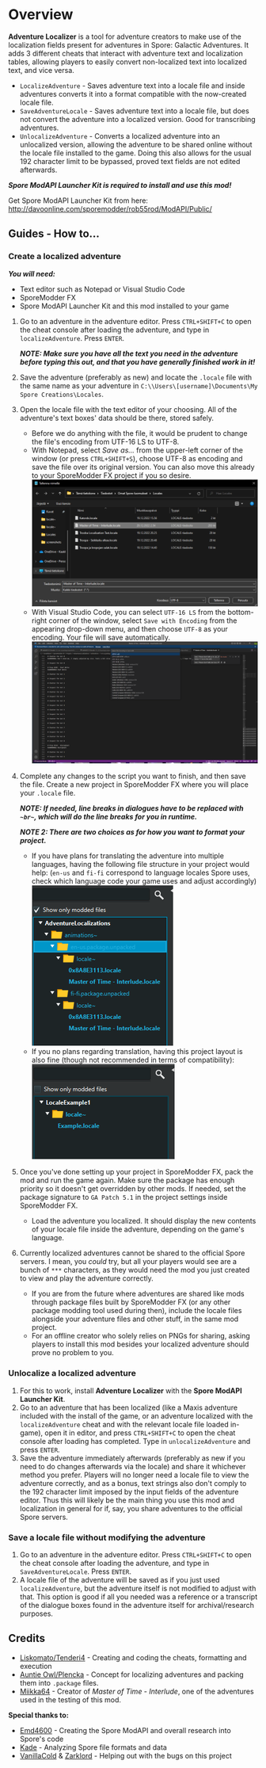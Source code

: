 # Overview
**Adventure Localizer** is a tool for adventure creators to make use of the localization fields present for adventures in Spore: Galactic Adventures. It adds 3 different cheats that interact with adventure text and localization tables, allowing players to easily convert non-localized text into localized text, and vice versa.
* `LocalizeAdventure` - Saves adventure text into a locale file and inside adventures converts it into a format compatible with the now-created locale file. 
* `SaveAdventureLocale` - Saves adventure text into a locale file, but does not convert the adventure into a localized version. Good for transcribing adventures.
* `UnlocalizeAdventure` - Converts a localized adventure into an unlocalized version, allowing the adventure to be shared online without the locale file installed to the game. Doing this also allows for the usual 192 character limit to be bypassed, proved text fields are not edited afterwards.

***Spore ModAPI Launcher Kit is required to install and use this mod!***

Get Spore ModAPI Launcher Kit from here: http://davoonline.com/sporemodder/rob55rod/ModAPI/Public/

## Guides - How to...
### Create a localized adventure
***You will need:***
 * Text editor such as Notepad or Visual Studio Code
 * SporeModder FX
 * Spore ModAPI Launcher Kit and this mod installed to your game
1. Go to an adventure in the adventure editor. Press `CTRL+SHIFT+C` to open the cheat console after loading the adventure, and type in `localizeAdventure`. Press `ENTER`.

    ***NOTE: Make sure you have all the text you need in the adventure before typing this out, and that you have generally finished work in it!*** 
2. Save the adventure (preferably as new) and locate the `.locale` file with the same name as your adventure in `C:\\Users\[username]\Documents\My Spore Creations\Locales`.
3. Open the locale file with the text editor of your choosing. All of the adventure's text boxes' data should be there, stored safely.
   * Before we do anything with the file, it would be prudent to change the file's encoding from UTF-16 LS to UTF-8.
   * With Notepad, select *Save as...* from the upper-left corner of the window (or press `CTRL+SHIFT+S`), choose UTF-8 as encoding and save the file over its original version. You can also move this already to your SporeModder FX project if you so desire. 
    ![](SaveAsPromptLocale.png)
   * With Visual Studio Code, you can select `UTF-16 LS` from the bottom-right corner of the window, select `Save with Encoding` from the appearing drop-down menu, and then choose `UTF-8` as your encoding. Your file will save automatically.
    ![](VSCodeChangeEncoding.png)
4. Complete any changes to the script you want to finish, and then save the file. Create a new project in SporeModder FX where you will place your `.locale` file.
 
    ***NOTE: If needed, line breaks in dialogues have to be replaced with `~br~`, which will do the line breaks for you in runtime.***
    
    ***NOTE 2: There are two choices as for how you want to format your project.***
    * If you have plans for translating the adventure into multiple languages, having the following file structure in your project would help:
        (`en-us` and `fi-fi` correspond to language locales Spore uses, check which language code your game uses and adjust accordingly)
        ![](MultilingualAdventureProject.png)
    * If you no plans regarding translation, having this project layout is also fine (though not recommended in terms of compatibility):
        ![](OldschoolLocale.png)
5. Once you've done setting up your project in SporeModder FX, pack the mod and run the game again. Make sure the package has enough priority so it doesn't get overridden by other mods. If needed, set the package signature to `GA Patch 5.1` in the project settings inside SporeModder FX. 
    * Load the adventure you localized. It should display the new contents of your locale file inside the adventure, depending on the game's language.
6. Currently localized adventures cannot be shared to the official Spore servers. I mean, you *could* try, but all your players would see are a bunch of `***` characters, as they would need the mod you just created to view and play the adventure correctly.
    * If you are from the future where adventures are shared like mods through package files built by SporeModder FX (or any other package modding tool used during then), include the locale files alongside your adventure files and other stuff, in the same mod project.
    * For an offline creator who solely relies on PNGs for sharing, asking players to install this mod besides your localized adventure should prove no problem to you.

### Unlocalize a localized adventure
1. For this to work, install **Adventure Localizer** with the **Spore ModAPI Launcher Kit**.
2. Go to an adventure that has been localized (like a Maxis adventure included with the install of the game, or an adventure localized with the ``localizeAdventure`` cheat and with the relevant locale file loaded in-game), open it in editor, and press `CTRL+SHIFT+C` to open the cheat console after loading has completed. Type in ``unlocalizeAdventure`` and press ``ENTER``.
3. Save the adventure immediately afterwards (preferably as new if you need to do changes afterwards via the locale) and share it whichever method you prefer. Players will no longer need a locale file to view the adventure correctly, and as a bonus, text strings also don't comply to the 192 character limit imposed by the input fields of the adventure editor. Thus this will likely be the main thing you use this mod and localization in general for if, say, you share adventures to the official Spore servers.

### Save a locale file without modifying the adventure
1. Go to an adventure in the adventure editor. Press `CTRL+SHIFT+C` to open the cheat console after loading the adventure, and type in `SaveAdventureLocale`. Press `ENTER`.
2. A locale file of the adventure will be saved as if you just used ``localizeAdventure``, but the adventure itself is not modified to adjust with that. This option is good if all you needed was a reference or a transcript of the dialogue boxes found in the adventure itself for archival/research purposes.

## Credits
* [Liskomato/Tenderi4](https://github.com/Tenderi4) - Creating and coding the cheats, formatting and execution
* [Auntie Owl/Plencka](https://github.com/plencka) - Concept for localizing adventures and packing them into `.package` files.
* [Miikka64](http://www.spore.com/view/myspore/Miikka64) - Creator of *Master of Time - Interlude*, one of the adventures used in the testing of this mod.

**Special thanks to:**
* [Emd4600](https://github.com/emd4600) - Creating the Spore ModAPI and overall research into Spore's code
* [Kade](https://github.com/Spore-Community) - Analyzing Spore file formats and data
* [VanillaCold](https://github.com/VanillaCold) & [Zarklord](https://github.com/Zarklord) - Helping out with the bugs on this project
